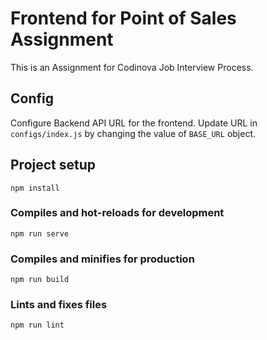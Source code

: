 # Frontend for Point of Sales Assignment

This is an Assignment for Codinova Job Interview Process.

## Config

Configure Backend API URL for the frontend.
Update URL in `configs/index.js` by changing the value of `BASE_URL` object.

## Project setup
```
npm install
```

### Compiles and hot-reloads for development
```
npm run serve
```

### Compiles and minifies for production
```
npm run build
```

### Lints and fixes files
```
npm run lint
```
